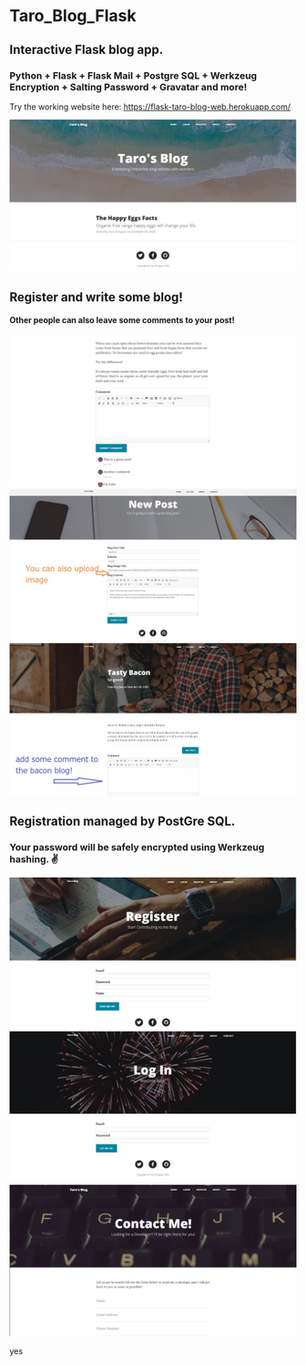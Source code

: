 # Taro_Blog_Flask

## Interactive Flask blog app. 
### Python + Flask + Flask Mail + Postgre SQL + Werkzeug Encryption + Salting Password + Gravatar and more!

Try the working website here: https://flask-taro-blog-web.herokuapp.com/

<img src="static/gitimg/home.jpg">


## Register and write some blog!
#### Other people can also leave some comments to your post!

<img src="static/gitimg/blog.jpg">

<img src="static/gitimg/bacon.jpg">
<img src="static/gitimg/bacon2.jpg">


## Registration managed by PostGre SQL.
### Your password will be safely encrypted using Werkzeug hashing. ✌
<img src="static/gitimg/reg.jpg">


<img src="static/gitimg/log.jpg">


<img src="static/gitimg/contact.jpg">

yes
